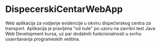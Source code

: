 # DispecerskiCentarWebApp

Web aplikacija za vodjenje evidencije u okviru dispečerskog centra za transport. 
Aplikacija je pravljena "od nule" po uzoru na završni test Java Web Development kursa, uz par dodatnih funkcionalnosti u svrhu 
usavršavanja programeskih veština.
